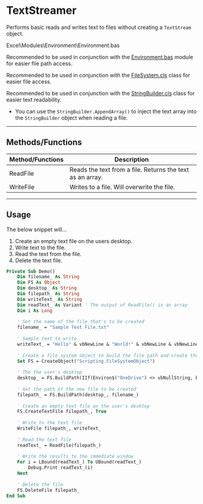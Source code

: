# TextStreamer

Performs basic reads and writes text to files without creating a `TextStream` object.

Excel\Modules\Environment\Environment.bas

Recommended to be used in conjunction with the [Environment.bas](../../../Excel/Modules/Environment/Environment.bas) module for easier file path access.

Recommended to be used in conjunction with the [FileSystem.cls](../../../Excel/Classes/FileSystem/FileSystem.cls) class for easier file access.

Recommended to be used in conjunction with the [StringBuilder.cls](../../../Excel/Classes/StringBuilder/StringBuilder.cls) class for easier text readability.
- You can use the `StringBuilder.AppendArray()` to inject the text array into the `StringBuilder` object when reading a file.

---

## Methods/Functions

| Method/Functions | Description                                               |
|------------------|-----------------------------------------------------------|
| ReadFile         | Reads the text from a file. Returns the text as an array. |
| WriteFile        | Writes to a file. Will overwrite the file.           |


---


## Usage

The below snippet will...
1. Create an empty text file on the users desktop.
2. Write text to the file.
3. Read the text from the file.
4. Delete the text file.

```vb
Private Sub Demo()
    Dim filename_ As String
    Dim FS As Object
    Dim desktop_ As String
    Dim filepath_ As String
    Dim writeText_ As String
    Dim readText_ As Variant ' The output of ReadFile() is an array
    Dim i As Long
    
    ' Set the name of the file that's to be created
    filename_ = "Sample Text File.txt"
    
    ' Sample text to write
    writeText_ = "Hello" & vbNewLine & "World!" & vbNewLine & vbNewLine & "How are you?"
    
    ' Create a file system object to build the file path and create the text file
    Set FS = CreateObject("Scripting.FileSystemObject")
    
    ' The the user's desktop
    desktop_ = FS.BuildPath(IIf(Environ$("OneDrive") <> vbNullString, Environ$("OneDrive"), Environ$("UserProfile")), "Desktop")
    
    ' Get the path of the new file to be created
    filepath_ = FS.BuildPath(desktop_, filename_)
    
    ' Create an empty text file on the user's desktop
    FS.CreateTextFile filepath_, True
    
    ' Write to the text file
    WriteFile filepath_, writeText_
    
    ' Read the text file
    readText_ = ReadFile(filepath_)
    
    ' Write the results to the immediate window
    For i = LBound(readText_) To UBound(readText_)
        Debug.Print readText_(i)
    Next
    
    ' Delete the file
    FS.DeleteFile filepath_
End Sub
```